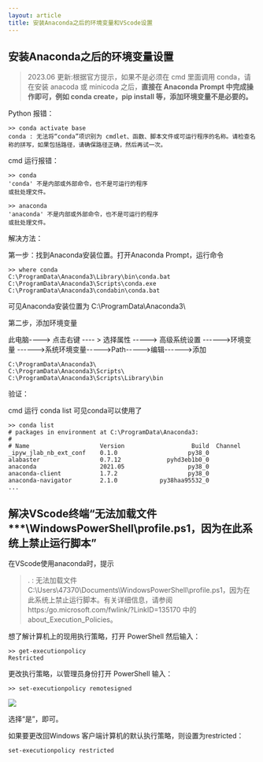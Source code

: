 ```yaml
---
layout: article
title: 安装Anaconda之后的环境变量和VScode设置
---
```



## 安装Anaconda之后的环境变量设置

> 2023.06 更新:根据官方提示，如果不是必须在 cmd 里面调用 conda，请在安装 anacoda 或 minicoda 之后，**直接在 Anaconda Prompt 中完成操作即可，例如 conda create，pip install 等，添加环境变量不是必要的。**

Python 报错：

```
>> conda activate base
conda : 无法将“conda”项识别为 cmdlet、函数、脚本文件或可运行程序的名称。请检查名称的拼写，如果包括路径，请确保路径正确，然后再试一次。
```

cmd 运行报错：
```
>> conda
'conda' 不是内部或外部命令，也不是可运行的程序
或批处理文件。

>> anaconda 
'anaconda' 不是内部或外部命令，也不是可运行的程序
或批处理文件。
```

解决方法：

第一步：找到Anaconda安装位置。打开Anaconda Prompt，运行命令

```
>> where conda
C:\ProgramData\Anaconda3\Library\bin\conda.bat
C:\ProgramData\Anaconda3\Scripts\conda.exe
C:\ProgramData\Anaconda3\condabin\conda.bat
```

可见Anaconda安装位置为 C:\ProgramData\Anaconda3\

第二步，添加环境变量

此电脑----> 点击右键 ---- > 选择属性 -----> 高级系统设置 ------>环境变量 ------>系统环境变量----->Path----->编辑------>添加

```
C:\ProgramData\Anaconda3\
C:\ProgramData\Anaconda3\Scripts\
C:\ProgramData\Anaconda3\Scripts\Library\bin
```

验证：

cmd 运行 conda list 可见conda可以使用了

```
>> conda list
# packages in environment at C:\ProgramData\Anaconda3:
#
# Name                    Version                   Build  Channel
_ipyw_jlab_nb_ext_conf    0.1.0                    py38_0
alabaster                 0.7.12             pyhd3eb1b0_0
anaconda                  2021.05                  py38_0
anaconda-client           1.7.2                    py38_0
anaconda-navigator        2.1.0            py38haa95532_0
...
```


## 解决VScode终端“无法加载文件 ***\WindowsPowerShell\profile.ps1，因为在此系统上禁止运行脚本”
在VScode使用anaconda时，提示

> . : 无法加载文件 C:\Users\47370\Documents\WindowsPowerShell\profile.ps1，因为在此系统上禁止运行脚本。有关详细信息，请参阅 https:/go.microsoft.com/fwlink/?LinkID=135170 中的 about_Execution_Policies。

想了解计算机上的现用执行策略，打开 PowerShell 然后输入：

```
>> get-executionpolicy
Restricted
```


更改执行策略，以管理员身份打开 PowerShell 输入：

```
>> set-executionpolicy remotesigned
```

![](https://pic4.zhimg.com/v2-e78d392728b08fa3eed95a99b68c2a43_r.jpg)

选择“是”，即可。

如果要更改回Windows 客户端计算机的默认执行策略，则设置为restricted：

```
set-executionpolicy restricted
```
